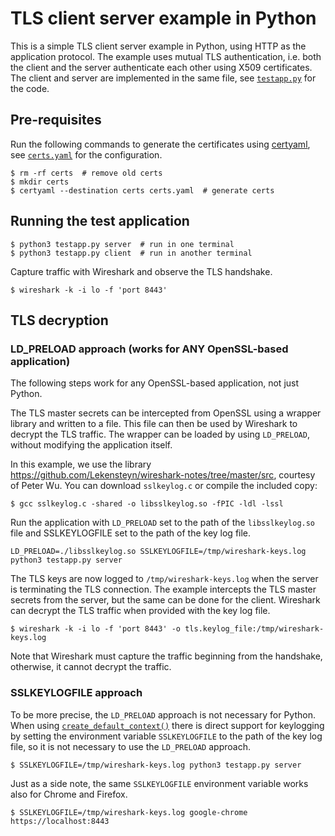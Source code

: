# TLS client server example in Python

This is a simple TLS client server example in Python, using HTTP as the application protocol.
The example uses mutual TLS authentication, i.e. both the client and the server authenticate each other using X509 certificates.
The client and server are implemented in the same file, see [`testapp.py`](testapp.py) for the code.

## Pre-requisites

Run the following commands to generate the certificates using [certyaml](https://github.com/tsaarni/certyaml), see [`certs.yaml`](certs.yaml) for the configuration.

```console
$ rm -rf certs  # remove old certs
$ mkdir certs
$ certyaml --destination certs certs.yaml  # generate certs
```

## Running the test application

```console
$ python3 testapp.py server  # run in one terminal
$ python3 testapp.py client  # run in another terminal
```

Capture traffic with Wireshark and observe the TLS handshake.

```console
$ wireshark -k -i lo -f 'port 8443'
```


## TLS decryption

### LD_PRELOAD approach (works for ANY OpenSSL-based application)

The following steps work for any OpenSSL-based application, not just Python.

The TLS master secrets can be intercepted from OpenSSL using a wrapper library and written to a file.
This file can then be used by Wireshark to decrypt the TLS traffic.
The wrapper can be loaded by using `LD_PRELOAD`, without modifying the application itself.

In this example, we use the library https://github.com/Lekensteyn/wireshark-notes/tree/master/src, courtesy of Peter Wu.
You can download `sslkeylog.c` or compile the included copy:

```console
$ gcc sslkeylog.c -shared -o libsslkeylog.so -fPIC -ldl -lssl
```

Run the application with `LD_PRELOAD` set to the path of the `libsslkeylog.so` file and SSLKEYLOGFILE set to the path of the key log file.

```console
LD_PRELOAD=./libsslkeylog.so SSLKEYLOGFILE=/tmp/wireshark-keys.log python3 testapp.py server
```

The TLS keys are now logged to `/tmp/wireshark-keys.log` when the server is terminating the TLS connection.
The example intercepts the TLS master secrets from the server, but the same can be done for the client.
Wireshark can decrypt the TLS traffic when provided with the key log file.

```console
$ wireshark -k -i lo -f 'port 8443' -o tls.keylog_file:/tmp/wireshark-keys.log
```

Note that Wireshark must capture the traffic beginning from the handshake, otherwise, it cannot decrypt the traffic.


### SSLKEYLOGFILE approach

To be more precise, the `LD_PRELOAD` approach is not necessary for Python.
When using [`create_default_context()`](https://docs.python.org/3/library/ssl.html#ssl.create_default_context) there is direct support for keylogging by setting the environment variable `SSLKEYLOGFILE` to the path of the key log file, so it is not necessary to use the `LD_PRELOAD` approach.

```console
$ SSLKEYLOGFILE=/tmp/wireshark-keys.log python3 testapp.py server
```

Just as a side note, the same `SSLKEYLOGFILE` environment variable works also for Chrome and Firefox.

```console
$ SSLKEYLOGFILE=/tmp/wireshark-keys.log google-chrome https://localhost:8443
```
